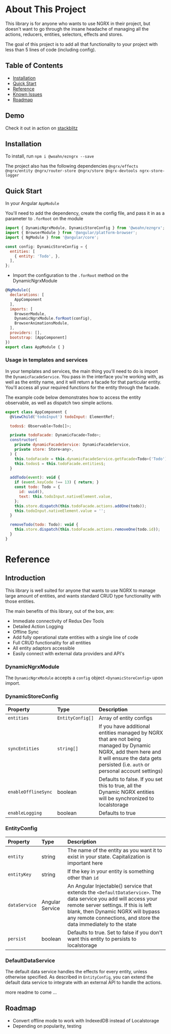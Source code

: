 # About This Project
This library is for anyone who wants to use NGRX in their project, but doesn't want to go through the insane headache
of managing all the actions, reducers, entities, selectors, effects and stores.

The goal of this project is to add all that functionality to your project with less than 5 lines of code (including config).

## Table of Contents
- [Installation](#installation)
- [Quick Start](#quick-start)
- [Reference](#reference)
- [Known Issues](#known-issues)
- [Roadmap](#roadmap)

## Demo
Check it out in action on [stackblitz](https://stackblitz.com/edit/angular-1al2rp)

## Installation
To install, run
`npm i @woahn/ezngrx --save`

The project also has the following dependencies
`@ngrx/effects @ngrx/entity @ngrx/router-store @ngrx/store @ngrx-devtools ngrx-store-logger`

## Quick Start
In your Angular `AppModule`

You'll need to add the dependency, create the config file, and pass it in as a parameter to `.forRoot` on the module

```javascript
import { DynamicNgrxModule, DynamicStoreConfig } from '@woahn/ezngrx';
import { BrowserModule } from '@angular/platform-browser';
import { NgModule } from '@angular/core';

const config: DynamicStoreConfig = {
  entities: [
    { entity: 'Todo', },
  ],
};
```
- Import the configuration to the `.forRoot` method on the DynamicNgrxModule
```javascript
@NgModule({
  declarations: [
    AppComponent
  ],
  imports: [
    BrowserModule,
    DynamicNgrxModule.forRoot(config),
    BrowserAnimationsModule,
  ],
  providers: [],
  bootstrap: [AppComponent]
})
export class AppModule { }

```

### Usage in templates and services
In your templates and services, the main thing you'll need to do is import the `DynamicFacadeService`.
You pass in the interface you're working with, as well as the entity name, and it will return a facade
for that particular entity. You'll access all your required functions for the entity through the facade.

The example code below demonstrates how to access the entity observable, as well as dispatch two simple actions.

```javascript
export class AppComponent {
  @ViewChild('todoInput') todoInput: ElementRef;

  todos$: Observable<Todo[]>;

  private todoFacade: DynamicFacade<Todo>;
  constructor(
    private dynamicFacadeService: DynamicFacadeService,
    private store: Store<any>,
  ) {
    this.todoFacade = this.dynamicFacadeService.getFacade<Todo>('Todo');
    this.todos$ = this.todoFacade.entities$;
  }

  addTodo(event): void {
    if (event.keyCode !== 13) { return; }
    const todo: Todo = {
      id: uuid(),
      text: this.todoInput.nativeElement.value,
    };
    this.store.dispatch(this.todoFacade.actions.addOne(todo));
    this.todoInput.nativeElement.value = '';
  }

  removeTodo(todo: Todo): void {
    this.store.dispatch(this.todoFacade.actions.removeOne(todo.id));
  }
}

```


# Reference
## Introduction
This library is well suited for anyone that wants to use NGRX to manage large amount of entities,
and wants standard CRUD type functionality with those entities.

The main benefits of this library, out of the box, are:
- Immediate connectivity of Redux Dev Tools
- Detailed Action Logging
- Offline Sync
- Add fully operational state entities with a single line of code
- Full CRUD functionality for all entities
- All entity adaptors accessible
- Easily connect with external data providers and API's


### DynamicNgrxModule

The `DynamicNgrxModule` accepts a `config` object `<DynamicStoreConfig>` upon import. 

### DynamicStoreConfig

| Property | Type | Description|
|:---------|:-----|:-----------|
|`entities`| `EntityConfig[]` | Array of entity configs|
|`syncEntities`|`string[]`| If you have additional entities managed by NGRX that are not being managed by Dynamic NGRX, add them here and it will ensure the data gets persisted (i.e. `auth` or personal account settings)|
|`enableOfflineSync`|boolean|Defaults to false. If you set this to true, all the Dynamic NGRX entities will be synchronized to localstorage|
|`enableLogging`|boolean|Defaults to true|

### EntityConfig

| Property | Type | Description|
|:---------|:-----|:-----------|
|`entity`| string | The name of the entity as you want it to exist in your state. Capitalization is important here |
|`entityKey`|string| If the key in your entity is something other than `id`|
|`dataService`|Angular Service| An Angular Injectable() service that extends the `<DefaultDataService>`. The data service you add will access your remote server settings. If this is left blank, then Dynamic NGRX will bypass any remote connections, and store the data immediately to the state|
|`persist`|boolean|Defaults to true. Set to false if you don't want this entity to persists to localstorage|

### DefaultDataService
The default data service handles the effects for every entity, unless otherwise specified. As described in `EntityConfig`, you can extend the default data service to integrate with an external API to handle the actions.

more readme to come ...

## Roadmap
- Convert offline mode to work with IndexedDB instead of Localstorage
- Depending on popularity, testing